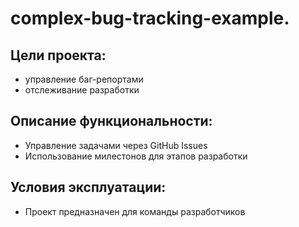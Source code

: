 # complex-bug-tracking-example.
## Цели проекта:
  - управление баг-репортами
  - отслеживание разработки
## Описание функциональности:
  - Управление задачами через GitHub Issues
  - Использование милестонов для этапов разработки
## Условия эксплуатации:
  - Проект предназначен для команды разработчиков
